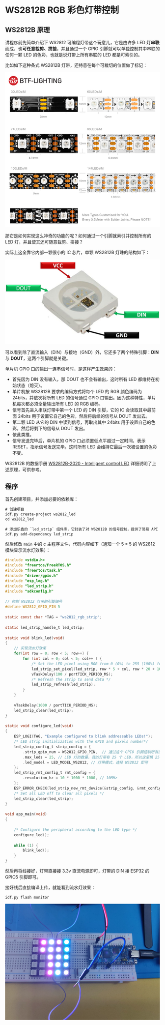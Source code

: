 # WS2812B RGB 彩色灯带控制

## WS2812B 原理

讲程序前先简单介绍下 WS2812 可编程灯带这个玩意儿，它是由许多 LED 灯**串联**而成，也**可任意裁剪、拼接**，并且通过一个 GPIO 引脚就可以单独控制其中串联的任何一颗 LED 的色彩，也就是说灯带上所有串联的 LED 都是可索引的。

比如如下这种条式 WS2812B 灯带，还特意在每个可裁切的位置做了标记：

![](_img/WS2812B-RGB-Led-Strip.jpg)

那它是如何实现这么神奇的功能的呢？如何通过一个引脚就索引并控制所有的 LED 灯，并且使其还可随意裁剪、拼接？

实际上这全靠它内部一颗很小的 IC 芯片，单颗 WS2812B 灯珠的结构如下：

![](_img/WS2812B-Addressable-RGB-LED-pinout-diagram.jpg)

可以看到除了直流输入（DIN）与接地（GND）外，它还多了两个特殊引脚：**DIN** 与 **DOUT**，这两个引脚就是关键。

单片机 GPIO 口的输出一连串信号时，是这样产生效果的：

- 首先因为 DIN 没有输入，那 DOUT 也不会有输出，这时所有 LED 都维持在初始状态（熄灭）。
- 单片机按 WS2812B 要求的编码方式将每个 LED 的 RGB 颜色编码为 24bits，并依次将所有 LED 的信号通过 GPIO 口输出。因为这种特性，单片机每次都必须全量输出所有 LED 的 RGB 编码。
- 信号首先进入串联灯带中第一个 LED 的 DIN 引脚，它的 IC 会读取其中最前面 24bits 用于设置它自己的色彩，然后将后续的信号从 DOUT 发出去。
- 第二颗 LED 从它的 DIN 中读到信号，再取出其中 24bits 用于设置自己的色彩，然后将剩下的信号从 DOUT 发出。
- 依此类推。
- 信号发送完毕后，单片机的 GPIO 口必须置低点平超过一定时间，表示 RESET，指示信号发送完毕。这时所有 LED 会维持它最后一次被设置的色彩不变。

WS2812B 的数据手册 [WS2812B-2020 - Intelligent control LED](https://www.mouser.com/pdfDocs/WS2812B-2020_V10_EN_181106150240761.pdf) 详细说明了上述原理，可供参考。


## 程序

首先创建项目，并添加必要的依赖库：

```shell
# 创建项目
idf.py create-project ws2812_led
cd ws2812_led

# 添加乐鑫的 `led_strip` 组件库，它封装了对 WS2812B 的信号控制，提供了简易 API
idf.py add-dependency led_strip
```

然后修改 `main` 中的 c 主程序文件，代码内容如下（通知一个 5 * 5 的 WS2812 模块显示流水灯效果）：

```c
#include <stdio.h>
#include "freertos/FreeRTOS.h"
#include "freertos/task.h"
#include "driver/gpio.h"
#include "esp_log.h"
#include "led_strip.h"
#include "sdkconfig.h"

// 控制 WS2812 灯带的引脚编号
#define WS2812_GPIO_PIN 5

static const char *TAG = "ws2812_rgb_strip";

static led_strip_handle_t led_strip;

static void blink_led(void)
{
    // 实现流水灯效果
    for(int row = 0; row < 5; row++) {
        for (int col = 0; col < 5; col++ ) {
            /* Set the LED pixel using RGB from 0 (0%) to 255 (100%) for each color */
            led_strip_set_pixel(led_strip, row * 5 + col, row * 20 + 10, col * 20 + 10, row * 10 +  col * 10 + 10);
            vTaskDelay(100 / portTICK_PERIOD_MS);
            /* Refresh the strip to send data */
            led_strip_refresh(led_strip);
        }
    }

    vTaskDelay(1000 / portTICK_PERIOD_MS);
    led_strip_clear(led_strip);
}

static void configure_led(void)
{
    ESP_LOGI(TAG, "Example configured to blink addressable LEDs!");
    /* LED strip initialization with the GPIO and pixels number*/
    led_strip_config_t strip_config = {
        .strip_gpio_num = WS2812_GPIO_PIN,  // 通过这个 GPIO 引脚控制所有的可编程 LED 灯
        .max_leds = 25, // LED 灯的数量，我的灯带有 25 个 LED，所以这里填 25
        .led_model = LED_MODEL_WS2812, // 灯带模式，选择 WS2812 即可
    };
    led_strip_rmt_config_t rmt_config = {
        .resolution_hz = 10 * 1000 * 1000, // 10MHz
    };
    ESP_ERROR_CHECK(led_strip_new_rmt_device(&strip_config, &rmt_config, &led_strip));
    /* Set all LED off to clear all pixels */
    led_strip_clear(led_strip);
}

void app_main(void)
{

    /* Configure the peripheral according to the LED type */
    configure_led();

    while (1) {
        blink_led();
    }
}
```

然后再将线接好，灯带直接接 3.3v 直流电源即可，灯带的 DIN 接 ESP32 的 GPIO5 引脚即可。

接好线后直接编译上传，就能看到流水灯效果：

```shell
idf.py flash monitor
```

![](_img/WS2812_LED_result.webp "运行效果图")

